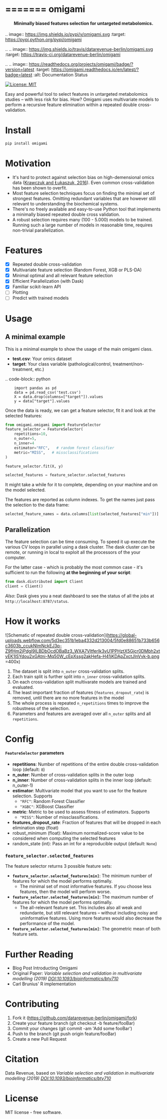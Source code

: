 =======
omigami
=======
<h4 align="center">Minimally biased features selection for untargeted metabolomics.</h4>


.. image:: https://img.shields.io/pypi/v/omigami.svg
        :target: https://pypi.python.org/pypi/omigami

..
    .. image:: https://img.shields.io/travis/datarevenue-berlin/omigami.svg
        :target: https://travis-ci.org/datarevenue-berlin/omigami

..
    .. image:: https://readthedocs.org/projects/omigami/badge/?version=latest
        :target: https://omigami.readthedocs.io/en/latest/?badge=latest
        :alt: Documentation Status

[![License: MIT](https://img.shields.io/badge/License-MIT-yellow.svg)](https://opensource.org/licenses/MIT)

Easy and powerful tool to select features in untargeted metabolomics studies – with less risk for bias. How?
Omigami uses multivariate models to perform a recursive feature elimination within a repeated double cross-validation.

# Install

```sh
pip install omigami
```

# Motivation

- It's hard to protect against selection bias on high-demensional omics data ([Krawczuk and Łukaszuk, 2016](https://www.sciencedirect.com/science/article/pii/S0933365715001426)). Even common cross-validation has been shown to overfit.
- Most feature selection techniques focus on finding the minimal set of strongest features. Omitting redundant variables that are however still relevant to understanding the biochemical systems.
- There's no freely available and easy-to-use Python tool that implements a minimally biased repeated double cross validation.
- A robust selection requires many (100 - 5.000) models to be trained. Running such a large number of models in reasonable time, requires non-trivial parallelization.

# Features

- [x] Repeated double cross-validation
- [x] Multivariate feature selection (Random Forest, XGB or PLS-DA)
- [x] Minimal optimal and all relevant feature selection
- [x] Efficient Parallelization (with Dask)
- [x] Familiar scikit-learn API
- [ ] Plotting
- [ ] Predict with trained models

# Usage

## A minimal example
This is a minimal example to show the usage of the main omigami class.

- **test.csv**: Your omics dataset
- **target**: Your class variable (pathological/control, treatment/non-treatment, etc.)

.. code-block:: python

        import pandas as pd
        data = pd.read_csv('test.csv')
        X = data.drop(columns=["target"]).values
        y = data["target"].values

Once the data is ready, we can get a feature selector, fit it and look at the selected features:

```python
from omigami.omigami import FeatureSelector
feature_selector = FeatureSelector(
    repetitions=10,
    n_outer=5,
    n_inner=4
    estimator="RFC",   # random forest classifier
    metric="MISS",   # missclassifications
)

feature_selector.fit(X, y)

selected_features = feature_selector.selected_features
```

It might take a while for it to complete, depending on your machine and on the model
selected.

The features are reported as column indexes. To get the names just pass the selection
to the data frame:

```python
selected_feature_names = data.columns[list(selected_features["min"])]
```

## Parallelization

The feature selection can be time consuming. To speed it up execute the various CV loops in parallel using a dask cluster.
The dask cluster can be remote, or running in local to exploit all the processors of
the your computer.

For the latter case - which is probably the most common case - it's sufficient to run the following
**at the beginning of your script**:

```python
from dask.distributed import Client
client = Client()
```

*Also*: Dask gives you a neat dashboard to see the status of all the jobs at `http://localhost:8787/status`.

# How it works

![Schematic of repeated double cross-validation](https://global-uploads.webflow.com/5d3ec351b1eba4332d213004/5fd0e88651b733b656c3603b_ccukNlmNckEJ3p-Z9fHm2jPdgI9ILBDbOcdOBaBz3_WXA7VltferIk3vU1PPHztX5Gjcr0DMbh2xtvEK1lSYdou2xGAtni-Mq50W_cEpXssg2akHefa-H41jKDApZxctJlnVvk-b.png =400x)

1. The dataset is split into `n_outer` cross-validation splits.
2. Each train split is further split into `n_inner` cross-validation splits.
3. On each cross-validation split multivarate models are trained and evaluated.
4. The least important fraction of features (`features_dropout_rate`) is removed, until there are no more features in the model
5. The whole process is repeated `n_repetitions` times to improve the robustness of the selection.
6. Parameters and features are averaged over all `n_outer` splits and all `repetitions`.

# Config

#### `FeatureSelector` parameters

- **repetitions**: Number of repetitions of the entire double cross-validation loop (default: `8`)
- **n_outer**: Number of cross-validation splits in the outer loop
- **n_inner**: Number of cross-validation splits in the inner loop (default: n_outer-1)
- **estimator**: Multivariate model that you want to use for the feature selection. Supports
  - `"RFC"`: Random Forest Classifier
  - `"XGBC"`: XGBoost Classifier
- **metric**: Metric to be used to assess fitness of estimators. Supports
  - `"MISS"`: Number of missclassifications.
- **features_dropout_rate**: Fraction of features that will be dropped in each elimination step (float)
- robust_minimum (float): Maximum normalized-score value to be considered when computing the selected features
- random_state (int): Pass an int for a reproducible output (default: `None`)

### `feature_selector.selected_features`

The feature selector returns 3 possible feature sets:

- **`feature_selector.selected_features[min]`**: The minimum number of features for which the model performs optimally.
  - The minimal set of most informative features. If you choose less features, then the model will perform worse.
- **`feature_selector.selected_features[min]`**: The maximum number of features for which the model performs optimally.
  - The all-relevant feature set. This includes also all weak and redundante, but still relevant features – without including noisy and uninformative features. Using more features would also decrease the performance of the model.
- **`feature_selector.selected_features[min]`**: The geometric mean of both feature sets.

# Further Reading

- Blog Post Introducting Omigami
- Original Paper: *Variable selection and validation in multivariate modelling (2019) [DOI:10.1093/bioinformatics/bty710](https://doi.org/10.1093/bioinformatics/bty710)*
- Carl Brunius' R implementation

# Contributing

1. Fork it (https://github.com/datarevenue-berlin/omigami/fork)
2. Create your feature branch (git checkout -b feature/fooBar)
3. Commit your changes (git commit -am 'Add some fooBar')
4. Push to the branch (git push origin feature/fooBar)
5. Create a new Pull Request

# Citation
Data Revenue, based on *Variable selection and validation in multivariate modelling (2019) [DOI:10.1093/bioinformatics/bty710](https://doi.org/10.1093/bioinformatics/bty710)*

# License
MIT license - free software.
